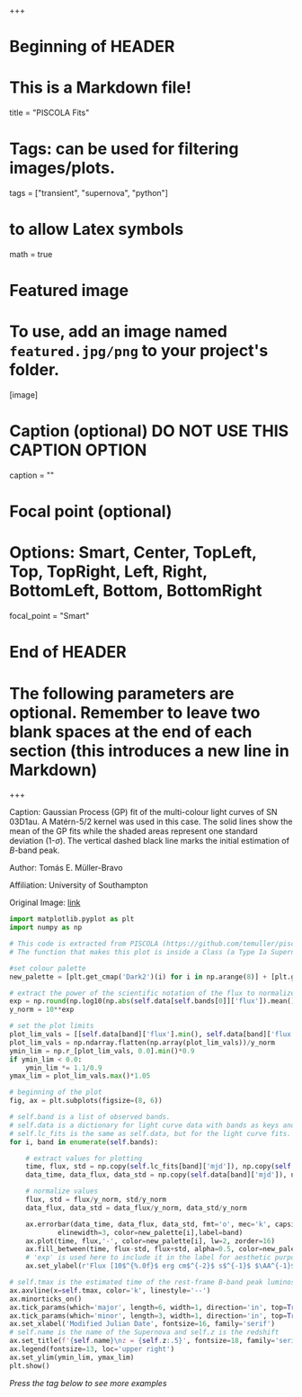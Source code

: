+++
# Beginning of HEADER
# This is a Markdown file!
title = "PISCOLA Fits"

# Tags: can be used for filtering images/plots.
tags = ["transient", "supernova", "python"]

# to allow Latex symbols
math = true

# Featured image
# To use, add an image named `featured.jpg/png` to your project's folder. 
[image]
  # Caption (optional) DO NOT USE THIS CAPTION OPTION
  caption = ""
  
  # Focal point (optional)
  # Options: Smart, Center, TopLeft, Top, TopRight, Left, Right, BottomLeft, Bottom, BottomRight
  focal_point = "Smart"

# End of HEADER
# The following parameters are optional. Remember to leave two blank spaces at the end of each section (this introduces a new line in Markdown)
+++

Caption: Gaussian Process (GP) fit of the multi-colour light curves of SN 03D1au. A Matérn-5/2 kernel was used in this case. The solid lines show the mean of the GP fits while the shaded areas represent one standard deviation (1-$\sigma$). The vertical dashed black line marks the initial estimation of $B$-band peak.  

Author: Tomás E. Müller-Bravo  

Affiliation: University of Southampton  

Original Image: [link](https://piscola.readthedocs.io/en/latest/examples/basic_example.html)

```python
import matplotlib.pyplot as plt
import numpy as np

# This code is extracted from PISCOLA (https://github.com/temuller/piscola, piscola/sn.py).
# The function that makes this plot is inside a Class (a Type Ia Supernova object). This is a modified version of the actual code.

#set colour palette
new_palette = [plt.get_cmap('Dark2')(i) for i in np.arange(8)] + [plt.get_cmap('Set1')(i) for i in np.arange(8)]

# extract the power of the scientific notation of the flux to normalize the values
exp = np.round(np.log10(np.abs(self.data[self.bands[0]]['flux']).mean()), 0)
y_norm = 10**exp

# set the plot limits
plot_lim_vals = [[self.data[band]['flux'].min(), self.data[band]['flux'].max()] for band in self.bands]
plot_lim_vals = np.ndarray.flatten(np.array(plot_lim_vals))/y_norm
ymin_lim = np.r_[plot_lim_vals, 0.0].min()*0.9
if ymin_lim < 0.0:
    ymin_lim *= 1.1/0.9
ymax_lim = plot_lim_vals.max()*1.05

# beginning of the plot
fig, ax = plt.subplots(figsize=(8, 6))

# self.band is a list of observed bands.
# self.data is a dictionary for light curve data with bands as keys and dictionaries as values with 'mjd', 'flux' and 'std' as keys.
# self.lc_fits is the same as self.data, but for the light curve fits.
for i, band in enumerate(self.bands):

	# extract values for plotting	
	time, flux, std = np.copy(self.lc_fits[band]['mjd']), np.copy(self.lc_fits[band]['flux']), np.copy(self.lc_fits[band]['std'])
	data_time, data_flux, data_std = np.copy(self.data[band]['mjd']), np.copy(self.data[band]['flux']), np.copy(self.data[band]['flux_err'])

	# normalize values
	flux, std = flux/y_norm, std/y_norm
	data_flux, data_std = data_flux/y_norm, data_std/y_norm

	ax.errorbar(data_time, data_flux, data_std, fmt='o', mec='k', capsize=3, capthick=2, ms=8,
		    elinewidth=3, color=new_palette[i],label=band)
	ax.plot(time, flux,'-', color=new_palette[i], lw=2, zorder=16)
	ax.fill_between(time, flux-std, flux+std, alpha=0.5, color=new_palette[i])
	# 'exp' is used here to include it in the label for aesthetic purposes
	ax.set_ylabel(r'Flux [10$^{%.0f}$ erg cm$^{-2}$ s$^{-1}$ $\AA^{-1}$]'%exp, fontsize=16, family='serif')

# self.tmax is the estimated time of the rest-frame B-band peak luminosity
ax.axvline(x=self.tmax, color='k', linestyle='--')
ax.minorticks_on()
ax.tick_params(which='major', length=6, width=1, direction='in', top=True, right=True, labelsize=16)
ax.tick_params(which='minor', length=3, width=1, direction='in', top=True, right=True, labelsize=16)
ax.set_xlabel('Modified Julian Date', fontsize=16, family='serif')
# self.name is the name of the Supernova and self.z is the redshift
ax.set_title(f'{self.name}\nz = {self.z:.5}', fontsize=18, family='serif')
ax.legend(fontsize=13, loc='upper right')
ax.set_ylim(ymin_lim, ymax_lim)
plt.show()

```

_Press the tag below to see more examples_
